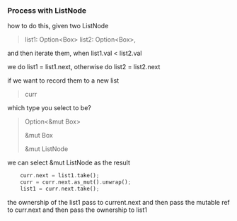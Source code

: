 ### Process with ListNode

how to do this, given two ListNode

> list1: Option<Box<ListNode>>
> list2: Option<Box<ListNode>>,

and then iterate them, when list1.val < list2.val

we do list1 = list1.next, otherwise do list2 = list2.next

if we want to record them to a new list

> curr

which type you select to be?

> Option<&mut Box<ListNode>>
> 
> &mut Box<ListNode>
> 
> &mut ListNode

we can select &mut ListNode as the result

```rust
    curr.next = list1.take();
    curr = curr.next.as_mut().unwrap();
    list1 = curr.next.take();
```

the ownership of the list1 pass to current.next
and then pass the mutable ref to curr.next
and then pass the ownership to list1

